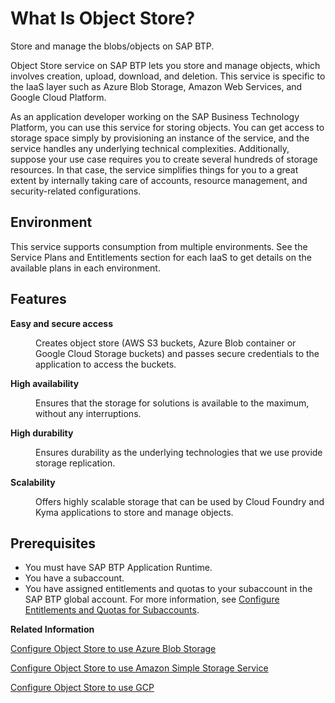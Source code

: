 <!-- loio84eb69a421294ba0a407579490413dfa -->

# What Is Object Store?

Store and manage the blobs/objects on SAP BTP. 

Object Store service on SAP BTP lets you store and manage objects, which involves creation, upload, download, and deletion. This service is specific to the IaaS layer such as Azure Blob Storage, Amazon Web Services, and Google Cloud Platform.



As an application developer working on the SAP Business Technology Platform, you can use this service for storing objects. You can get access to storage space simply by provisioning an instance of the service, and the service handles any underlying technical complexities. Additionally, suppose your use case requires you to create several hundreds of storage resources. In that case, the service simplifies things for you to a great extent by internally taking care of accounts, resource management, and security-related configurations.



## Environment

This service supports consumption from multiple environments. See the Service Plans and Entitlements section for each IaaS to get details on the available plans in each environment.



## Features


<dl>
<dt><b>

Easy and secure access

</b></dt>
<dd>

Creates object store \(AWS S3 buckets, Azure Blob container or Google Cloud Storage buckets\) and passes secure credentials to the application to access the buckets.



</dd><dt><b>

High availability

</b></dt>
<dd>

Ensures that the storage for solutions is available to the maximum, without any interruptions.



</dd><dt><b>

High durability

</b></dt>
<dd>

Ensures durability as the underlying technologies that we use provide storage replication.



</dd><dt><b>

Scalability

</b></dt>
<dd>

Offers highly scalable storage that can be used by Cloud Foundry and Kyma applications to store and manage objects.



</dd>
</dl>



## Prerequisites

-   You must have SAP BTP Application Runtime.
-   You have a subaccount.
-   You have assigned entitlements and quotas to your subaccount in the SAP BTP global account. For more information, see [Configure Entitlements and Quotas for Subaccounts](https://help.sap.com/viewer/65de2977205c403bbc107264b8eccf4b/Cloud/en-US/5ba357b4fa1e4de4b9fcc4ae771609da.html?q=entitlements).

**Related Information**  


[Configure Object Store to use Azure Blob Storage](configure-object-store-to-use-azure-blob-storage-2a7fb19.md "The Object Store service in the Azure landscape provides Azure BlobStorage containers as object store resource.")

[Configure Object Store to use Amazon Simple Storage Service](configure-object-store-to-use-amazon-simple-storage-service-4236b94.md "Object Store service on AWS based landscapes provides AWS S3 buckets as object store resources.")

[Configure Object Store to use GCP](configure-object-store-to-use-gcp-687cd27.md "Object store service on GCP provides GCS bucket as object store resource.")

